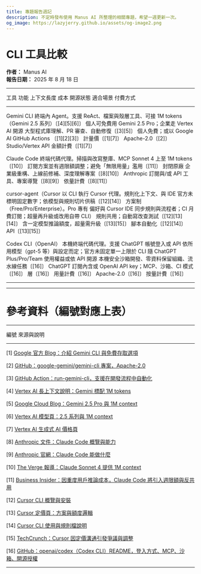 ```yaml
---
title: 專題報告週記
description: 不定時發布使用 Manus AI 所整理的相關專題，希望一週更新一次。
og_image: https://lazyjerry.github.io/assets/og-image2.png
---
```


# CLI 工具比較

**作者：** Manus AI  
**報告日期：** 2025 年 8 月 18 日

---

工具 功能 上下文長度 成本 開源狀態 適合場景 付費方式

---

Gemini CLI 終端內 Agent。支援 ReAct、檔案與殼層工具、可接 1M tokens（Gemini 2.5 系列）〔[4][5][6]〕 個人可免費用 Gemini 2.5 Pro；企業走 Vertex AI 開源 大型程式庫理解、PR 審查、自動修復〔[3][5]〕 個人免費；或以 Google AI
GitHub Actions 〔[1][2][3]〕 計量價〔[1][7]〕 Apache-2.0〔[2]〕 Studio/Vertex API
金額計費〔[1][7]〕

Claude Code 終端代碼代理。掃描與改寫整庫、MCP Sonnet 4 上至 1M tokens〔[10]〕 訂閱方案並有週限額調整；避免「無限用量」濫用〔[11]〕 封閉原廠 企業級重構、上線前修補、深度理解專案〔[8][10]〕 Anthropic 訂閱與/或 API
工具、專案導覽〔[8][9]〕 依量計費〔[8][11]〕

cursor-agent（Cursor 以 CLI 執行 Cursor 代理。規則化上下文、與 IDE 官方未標明固定數字；依模型與規則切片供稿〔[12][14]〕 方案制（Free/Pro/Enterprise）。Pro 專有 偏好與 Cursor IDE 同步規則與流程者；CI 月費訂閱；超量再升級或改用自帶
CLI） 規則共用；自動寫改查測試〔[12][13][14]〕 含一定模型推論額度，超量需升級〔[13][15]〕 腳本自動化〔[12][14]〕 API〔[13][15]〕

Codex CLI（OpenAI） 本機終端代碼代理。支援 ChatGPT 帳號登入或 API 依所用模型（gpt-5 等）與設定而定；官方未固定單一上限於 CLI 隨 ChatGPT Plus/Pro/Team 使用權益或依 API 開源 本機安全沙箱開發、零資料保留組織、流水線任務〔[16]〕 ChatGPT 訂閱內含或 OpenAI API
key；MCP、沙箱、CI 模式〔[16]〕 層〔[16]〕 用量計費〔[16]〕 Apache-2.0〔[16]〕 按量計費〔[16]〕

---

---

# 參考資料（編號對應上表）

---

編號 來源與說明

---

[1] [Google 官方 Blog：介紹 Gemini CLI
與免費存取選項](https://blog.google/technology/developers/introducing-gemini-cli-open-source-ai-agent/)

[2] [GitHub：google-gemini/gemini-cli 專案，Apache-2.0](https://github.com/google-gemini/gemini-cli)

[3] [GitHub Action：run-gemini-cli，支援在開發流程中自動化](https://github.com/marketplace/actions/run-gemini-cli)

[4] [Vertex AI 長上下文說明：Gemini 標配 1M tokens](https://cloud.google.com/vertex-ai/docs/generative-ai/model-reference/gemini)

[5] [Google Cloud Blog：Gemini 2.5 Pro 與 1M
context](https://cloud.google.com/blog/products/ai-machine-learning/whats-new-with-gemini-ai-august-2025)

[6] [Vertex AI 模型頁：2.5 系列與 1M context](https://cloud.google.com/vertex-ai/generative-ai/docs/model-garden/gemini)

[7] [Vertex AI 生成式 AI 價格頁](https://cloud.google.com/vertex-ai/pricing)

[8] [Anthropic 文件：Claude Code 概覽與能力](https://docs.anthropic.com/en/docs/claude-code/overview)

[9] [Anthropic 官網：Claude Code 能做什麼](https://www.anthropic.com/news/claude-code)

[10] [The Verge 報導：Claude Sonnet 4 提供 1M
context](https://www.theverge.com/ai-artificial-intelligence/757998/anthropic-just-made-its-latest-move-in-the-ai-coding-wars)

[11] [Business Insider：因重度用戶推論成本，Claude Code
將引入週限額與反共用](https://www.businessinsider.com/anthropic-ai-claude-code-tool-limits-pricing-change-2025-8)

[12] [Cursor CLI 概覽與安裝](https://cursor.sh/docs/cli/overview)

[13] [Cursor 定價頁：方案與額度邏輯](https://cursor.sh/pricing)

[14] [Cursor CLI 使用與規則檔說明](https://cursor.sh/docs/cli/configuration)

[15] [TechCrunch：Cursor 因定價溝通引發爭議與調整](https://techcrunch.com/2025/07/28/cursor-ai-pricing-controversy/)

[16] [GitHub：openai/codex（Codex CLI）README，登入方式、MCP、沙箱、開源授權](https://github.com/openai/codex)

---
